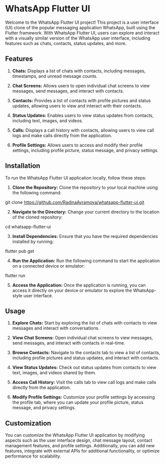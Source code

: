 # WhatsApp Flutter UI
Welcome to the WhatsApp Flutter UI project! This project is a user interface (UI) clone of the popular messaging application WhatsApp, built using the Flutter framework. With WhatsApp Flutter UI, users can explore and interact with a visually similar version of the WhatsApp user interface, including features such as chats, contacts, status updates, and more.

## Features
1. **Chats:** Displays a list of chats with contacts, including messages, timestamps, and unread message counts.

2. **Chat Screens:** Allows users to open individual chat screens to view messages, send messages, and interact with contacts.

3. **Contacts:** Provides a list of contacts with profile pictures and status updates, allowing users to view and interact with their contacts.

4. **Status Updates:** Enables users to view status updates from contacts, including text, images, and videos.

5. **Calls:** Displays a call history with contacts, allowing users to view call logs and make calls directly from the application.

6. **Profile Settings:** Allows users to access and modify their profile settings, including profile picture, status message, and privacy settings.

## Installation
To run the WhatsApp Flutter UI application locally, follow these steps:

1. **Clone the Repository:** Clone the repository to your local machine using the following command:

git clone https://github.com/RadinaAvramova/whatsapp-flutter-ui.git

2. **Navigate to the Directory:** Change your current directory to the location of the cloned repository:

cd whatsapp-flutter-ui

3. **Install Dependencies:** Ensure that you have the required dependencies installed by running:

flutter pub get

4. **Run the Application:** Run the following command to start the application on a connected device or emulator:

flutter run

5. **Access the Application:** Once the application is running, you can access it directly on your device or emulator to explore the WhatsApp-style user interface.

## Usage
1. **Explore Chats:** Start by exploring the list of chats with contacts to view messages and interact with conversations.

2. **View Chat Screens:** Open individual chat screens to view messages, send messages, and interact with contacts in real-time.

3. **Browse Contacts:** Navigate to the contacts tab to view a list of contacts, including profile pictures and status updates, and interact with contacts.

4. **View Status Updates:** Check out status updates from contacts to view text, images, and videos shared by them.

5. **Access Call History:** Visit the calls tab to view call logs and make calls directly from the application.

6. **Modify Profile Settings:** Customize your profile settings by accessing the profile tab, where you can update your profile picture, status message, and privacy settings.

## Customization
You can customize the WhatsApp Flutter UI application by modifying aspects such as the user interface design, chat message layout, contact management features, and profile settings. Additionally, you can add new features, integrate with external APIs for additional functionality, or optimize performance for scalability.
